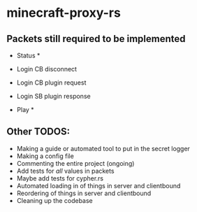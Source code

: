 # minecraft-proxy-rs

## Packets still required to be implemented
 - Status *

 - Login CB disconnect
 - Login CB plugin request
 - Login SB plugin response

 - Play *

## Other TODOS:
 - Making a guide or automated tool to put in the secret logger
 - Making a config file
 - Commenting the entire project (ongoing)
 - Add tests for *all* values in packets
 - Maybe add tests for cypher.rs
 - Automated loading in of things in server and clientbound
 - Reordering of things in server and clientbound
 - Cleaning up the codebase